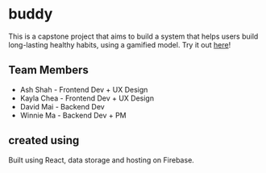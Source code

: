 # buddy

This is a capstone project that aims to build a system that helps users build long-lasting healthy habits, using a gamified model. Try it out [here](https://buddy-7d855.web.app/)!

## Team Members
* Ash Shah - Frontend Dev + UX Design
* Kayla Chea - Frontend Dev + UX Design
* David Mai - Backend Dev
* Winnie Ma - Backend Dev + PM


## created using

Built using React, data storage and hosting on Firebase.
